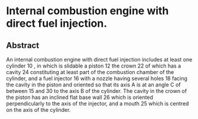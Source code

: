 # Internal combustion engine with direct fuel injection.

## Abstract
An internal combustion engine with direct fuel injection includes at least one cylinder 10 , in which is slidable a piston 12 the crown 22 of which has a cavity 24 constituting at least part of the combustion chamber of the cylinder, and a fuel injector 16 with a nozzle having several holes 18 facing the cavity in the piston and oriented so that its axis A is at an angle C of between 15 and 30 to the axis B of the cylinder. The cavity in the crown of the piston has an inclined flat base wall 26 which is oriented perpendicularly to the axis of the injector, and a mouth 25 which is centred on the axis of the cylinder.